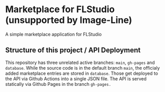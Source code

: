 # Marketplace for FLStudio (unsupported by Image-Line)
A simple marketplace application for FLStudio

## Structure of this project / API Deployment
This repository has three unrelated active branches: `main`, `gh-pages` and `database`. While the source code is in the default branch `main`, the officialy added marketplace entries are stored in `database`. Those get deployed to the API via Github Actions into a single JSON file. The API is served statically via Github Pages in the branch `gh-pages.`
